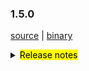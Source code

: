 ### 1.5.0 

 [source](https://github.com/seata/seata/archive/v1.5.0.zip) |
 [binary](https://github.com/seata/seata/releases/download/v1.5.0/seata-server-1.5.0.zip) 

<details>
  <summary><mark>Release notes</mark></summary>


  ### Seata 1.5.0

Seata 1.5.0 发布。

Seata 是一款开源的分布式事务解决方案，提供高性能和简单易用的分布式事务服务。

此版本更新如下：

  ### feature：

  - [[#3172](https://github.com/seata/seata/pull/3172)] 支持undolog压缩
  - [[#3372](https://github.com/seata/seata/pull/3372)] saga模式下支持用户自定义是否更新最后一次重试日志
  - [[#3411](https://github.com/seata/seata/pull/3411)] 支持配置seata服务器的线程池参数
  - [[#3348](https://github.com/seata/seata/pull/3348)] 支持redis哨兵模式
  - [[#2667](https://github.com/seata/seata/pull/2667)] 支持db和redis密码加解密
  - [[#3427](https://github.com/seata/seata/pull/3427)] 添加分布式锁接口
  - [[#3443](https://github.com/seata/seata/pull/3443)] 将`seata-server`的日志发送到`logstash`或`kafka`中，再存入`ElasticSearch`


  ### bugfix：

  - [[#3258](https://github.com/seata/seata/pull/3258)] 修复AsyncWorker潜在的OOM问题
  - [[#3293](https://github.com/seata/seata/pull/3293)] 修复配置缓存获取值时类型不匹配的bug
  - [[#3241](https://github.com/seata/seata/pull/3241)] 禁止在多SQL的情况下使用 limit 和 order by 语法
  - [[#3406](https://github.com/seata/seata/pull/3406)] 修复当config.txt中包含特殊字符时，键值对无法被推上nacos
  - [[#3418](https://github.com/seata/seata/pull/3418)] 修复 getGeneratedKeys 可能会取到历史的主键的问题
  - [[#3408](https://github.com/seata/seata/pull/3408)] 修复jar运行模式, 当第三方依赖分开打包时, this.getClass().getClassLoader()是null, 会报空指针异常
  - [[#3431](https://github.com/seata/seata/pull/3431)] 修复在读取配置时Property Bean可能还未初始化
  - [[#3413](https://github.com/seata/seata/pull/3413)] 修复回滚到savepoint以及releaseSavepoint的逻辑
  - [[#3451](https://github.com/seata/seata/pull/3451)] 修复当不使用本地事务且设置自动提交为true时，全局锁竞争失败会使得rm退出全局事务，导致全局锁在rm重试时失效，数据被脏写
  - [[#3481](https://github.com/seata/seata/pull/3481)] 修复当 consul client 获取集群信息报错时会导致刷新任务中断
  - [[#3491](https://github.com/seata/seata/pull/3491)] 修复README.md文件中的拼写错误


  ### optimize： 

  - [[#3383](https://github.com/seata/seata/pull/3383)] 优化StatementProxyTest单元测试
  - [[#3341](https://github.com/seata/seata/pull/3341)] 可获取无file:前缀的配置文件
  - [[#3385](https://github.com/seata/seata/pull/3385)] 优化github action
  - [[#3175](https://github.com/seata/seata/pull/3175)] 重构雪花id算法
  - [[#3291](https://github.com/seata/seata/pull/3291)] 优化mysql连接参数
  - [[#3336](https://github.com/seata/seata/pull/3336)] 从环境变量中获取netty配置属性
  - [[#3369](https://github.com/seata/seata/pull/3369)] 添加github action的dockerHub秘钥
  - [[#3343](https://github.com/seata/seata/pull/3343)] 将CI程序从Travis CI迁移到Github Actions
  - [[#3365](https://github.com/seata/seata/pull/3365)] 修复ParameterParserTest测试用例
  - [[#3359](https://github.com/seata/seata/pull/3359)] 删除未使用的测试用例
  - [[#3397](https://github.com/seata/seata/pull/3397)] 添加更改记录文件夹
  - [[#3303](https://github.com/seata/seata/pull/3303)] 支持从nacos单一dataId中读取所有配置
  - [[#3380](https://github.com/seata/seata/pull/3380)] 优化globalTransactionScanner监听器
  - [[#3123](https://github.com/seata/seata/pull/3123)] seata-server的目录按版本号构建，且仅当profile为release-seata时才构建
  - [[#3415](https://github.com/seata/seata/pull/3415)] 优化 maven clean 插件可清除 distribution 目录
  - [[#3316](https://github.com/seata/seata/pull/3316)] 优化读取配置值时，属性bean可能未初始化  
  - [[#3420](https://github.com/seata/seata/pull/3420)] 优化枚举类并添加单元测试
  - [[#3436](https://github.com/seata/seata/pull/3436)] 优化SQLType类中的错别字
  - [[#3439](https://github.com/seata/seata/pull/3439)] 调整springApplicationContextProvider的顺序以使得他可以在xml的bean之前被调用
  - [[#3156](https://github.com/seata/seata/pull/3156)] 优化SpringProxyUtils.findTargetClass的逻辑
  - [[#3441](https://github.com/seata/seata/pull/3441)] 优化starter的自动配置处理
  - [[#3466](https://github.com/seata/seata/pull/3466)] 优化ExecuteTemplateXA类中判断XA不是最终状态的比较方式
  - [[#3476](https://github.com/seata/seata/pull/3476)] 服务端参数传入hostname时将自动转换为ip
  - [[#3485](https://github.com/seata/seata/pull/3485)] 优化 ConfigurationFactory 中无用的try/catch
  
  ### test

  - [[#3381](https://github.com/seata/seata/pull/3381)] 添加 TmClient 的测试用例


 非常感谢以下 contributors 的代码贡献。若有无意遗漏，请报告。

  - [slievrly](https://github.com/slievrly) 
  - [selfishlover](https://github.com/selfishlover)
  - [l8189352](https://github.com/l81893521)
  - [hoverruan](https://github.com/hoverruan ) 
  - [jsbxyyx](https://github.com/jsbxyyx) 
  - [caohdgege](https://github.com/caohdgege) 
  - [a364176773](https://github.com/a364176773) 
  - [anselleeyy](https://github.com/anselleeyy)
  - [Ifdevil](https://github.com/Ifdevil)
  - [Rubbernecker](https://github.com/Rubbernecker)
  - [lvxianzheng](https://github.com/lvxianzheng)
  - [lj2018110133](https://github.com/lj2018110133)
  - [wangliang181230](https://github.com/wangliang181230)
  - [xingfudeshi](https://github.com/xingfudeshi)
  - [MentosL](https://github.com/MentosL)
  - [lian88jian](https://github.com/lian88jian)
  - [litianyu1992](https://github.com/litianyu1992)
  - [xyz327](https://github.com/xyz327)
  - [13414850431](https://github.com/13414850431)
  
  

同时，我们收到了社区反馈的很多有价值的issue和建议，非常感谢大家。

   #### Link

   - **Seata:** https://github.com/seata/seata  
   - **Seata-Samples:** https://github.com/seata/seata-samples   
   - **Release:** https://github.com/seata/seata/releases
   - **WebSite:** https://seata.io

</details>
